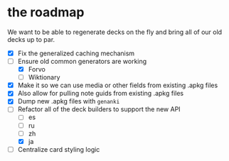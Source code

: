 # the roadmap

We want to be able to regenerate decks on the fly and bring all of our old
decks up to par.

* [X] Fix the generalized caching mechanism
* [ ] Ensure old common generators are working
  - [X] Forvo
  - [ ] Wiktionary
* [X] Make it so we can use media or other fields from existing .apkg files
* [X] Also allow for pulling note guids from existing .apkg files
* [X] Dump new .apkg files with `genanki`
* [ ] Refactor all of the deck builders to support the new API
  - [ ] es
  - [ ] ru
  - [ ] zh
  - [X] ja
* [ ] Centralize card styling logic
